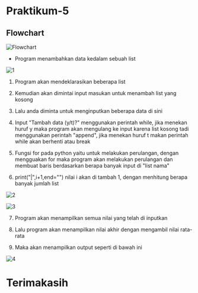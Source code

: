 # Praktikum-5

## Flowchart

![Flowchart](https://user-images.githubusercontent.com/115480692/202831556-5524f849-02a7-4e80-9eab-b841896f0b1f.jpg)


* Program menambahkan data kedalam sebuah list

![1](https://user-images.githubusercontent.com/115480692/202831583-561009f0-9b87-4d86-9988-b11a001c09bc.png)


1. Program akan mendeklarasikan beberapa list

2. Kemudian akan dimintai input masukan untuk menambah list yang kosong

3. Lalu anda diminta untuk menginputkan beberapa data di sini

4. Input "Tambah data (y/t)?" menggunakan perintah while, jika menekan huruf y maka program akan mengulang ke input karena list kosong tadi menggunakan perintah "append", jika menekan huruf t makan perintah while akan berhenti atau break

5. Fungsi for pada python yaitu untuk melakukan perulangan, dengan mengguakan for maka program akan melakukan perulangan dan membuat baris berdasarkan berapa banyak input di "list nama"

6. print("|",i+1,end="") nilai i akan di tambah 1, dengan menhitung berapa banyak jumlah list

![2](https://user-images.githubusercontent.com/115480692/202832063-acd02602-d0b8-44d6-8d6f-b7244f29f586.png)

![3](https://user-images.githubusercontent.com/115480692/202832075-351a29cc-0223-4cf9-9a81-ae8bf25b323d.png)



7. Program akan menampilkan semua nilai yang telah di inputkan

8. Lalu program akan menampilkan nilai akhir dengan mengambil nilai rata-rata

9. Maka akan menampilkan output seperti di bawah ini

![4](https://user-images.githubusercontent.com/115480692/202832086-ff11ba25-b15b-4f08-bfb5-85617e7eb13d.png)

# Terimakasih
